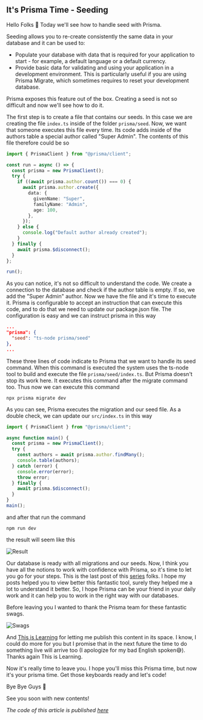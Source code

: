 ## It's Prisma Time - Seeding

Hello Folks 👋
Today we'll see how to handle seed with Prisma.

Seeding allows you to re-create consistently the same data in your database and it can be used to:
- Populate your database with data that is required for your application to start - for example, a default language or a default currency.
- Provide basic data for validating and using your application in a development environment. This is particularly useful if you are using Prisma Migrate, which sometimes requires to reset your development database.

Prisma exposes this feature out of the box.
Creating a seed is not so difficult and now we'll see how to do it.

The first step is to create a file that contains our seeds. In this case we are creating the file `index.ts` inside of the folder `prisma/seed`.
Now, we want that someone executes this file every time. Its code adds inside of the authors table a special author called "Super Admin". The contents of this file therefore could be so
```ts
import { PrismaClient } from "@prisma/client";

const run = async () => {
  const prisma = new PrismaClient();
  try {
    if ((await prisma.author.count()) === 0) {
      await prisma.author.create({
        data: {
          givenName: "Super",
          familyName: "Admin",
          age: 100,
        },
      });
    } else {
      console.log("Default author already created");
    }
  } finally {
    await prisma.$disconnect();
  }
};

run();
```
As you can notice, it's not so difficult to understand the code. We create a connection to the database and check if the author table is empty. If so, we add the "Super Admin" author.
Now we have the file and it's time to execute it.
Prisma is configurable to accept an instruction that can execute this code, and to do that we need to update our package.json file.
The configuration is easy and we can instruct prisma in this way
```json
...
"prisma": {
  "seed": "ts-node prisma/seed"
},
...
```
These three lines of code indicate to Prisma that we want to handle its seed command. When this command is executed the system uses the ts-node tool to build and execute the file `prisma/seed/index.ts`.
But Prisma doesn't stop its work here. It executes this command after the migrate command too. Thus now we can execute this command
```cli
npx prisma migrate dev
```
As you can see, Prisma executes the migration and our seed file.
As a double check, we can update our `src/index.ts` in this way
```ts
import { PrismaClient } from "@prisma/client";

async function main() {
  const prisma = new PrismaClient();
  try {
    const authors = await prisma.author.findMany();
    console.table(authors);
  } catch (error) {
    console.error(error);
    throw error;
  } finally {
    await prisma.$disconnect();
  }
}
main();
```
and after that run the command
```cli
npm run dev
```
the result will seem like this

![Result](https://cdn.hashnode.com/res/hashnode/image/upload/v1658473799817/cE_dmoRWv.png) 

Our database is ready with all migrations and our seeds.
Now, I think you have all the notions to work with confidence with Prisma, so it's time to let you go for your steps.
This is the last post of this [series](https://dev.to/this-is-learning/series/15827) folks.
I hope my posts helped you to view better this fantastic tool, surely they helped me a lot to understand it better.
So, I hope Prisma can be your friend in your daily work and it can help you to work in the right way with our databases.

Before leaving you I wanted to thank the Prisma team for these fantastic swags.

![Swags](https://cdn.hashnode.com/res/hashnode/image/upload/v1658473801412/MjFjCxot7.jpeg)

And [This is Learning](https://twitter.com/Thisis_Learning) for letting me publish this content in its space. I know, I could do more for you but I promise that in the next future the time to do something live will arrive too (I apologize for my bad English spoken😅). Thanks again This is Learning.

Now it's really time to leave you.
I hope you'll miss this Prisma time, but now it's your prisma time. Get those keyboards ready and let's code!

Bye Bye Guys 👋 

See you soon with new contents!


_The code of this article is published [here](https://github.com/Puppo/it-s-prisma-time/tree/16-seed)_